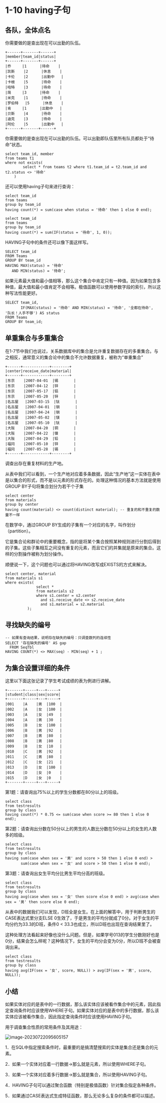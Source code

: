 # 1-10 having子句

## 各队，全体点名

你需要做的是查出现在可以出勤的队伍。

```
+------+-------+------+
|member|team_id|status|
+------+-------+------+
|乔     |1      |待命    |
|凯斯    |2      |休息    |
|卡伦    |2      |出勤中   |
|卡根    |5      |待命    |
|哈特    |3      |待命    |
|简     |3      |待命    |
|米克    |1      |待命    |
|罗伯特   |5      |休息    |
|肯     |1      |出勤中   |
|贝斯    |4      |待命    |
|迪克    |3      |待命    |
|阿伦    |5      |出勤中   |
+------+-------+------+

```

你需要做的是查出现在可以出勤的队伍。可以出勤即队伍里所有队员都处于“待命”状态。

```mysql
select team_id, member
from teams t1
where not exists(
        select * from teams t2 where t1.team_id = t2.team_id and t2.status <> '待命'
    )

```

还可以使用having子句来进行查询：

```mysql
select team_id
from teams
group by team_id
having count(*) = sum(case when status = '待命' then 1 else 0 end);

select team_id
from teams
group by team_id
having count(*) = sum(IF(status = '待命', 1, 0));
```

HAVING子句中的条件还可以像下面这样写。

```mysql
SELECT team_id
FROM Teams
GROUP BY team_id
HAVING MAX(status) = '待命'
   AND MIN(status) = '待命';
```

如果元素最大值和最小值相等，那么这个集合中肯定只有一种值。因为如果包含多种值，最大值和最小值肯定不会相等。极值函数可以使用参数字段的索引，所以这种写法性能更好。

```mysql
SELECT team_id,
       IF(MAX(status) = '待命' AND MIN(status) = '待命', '全都在待命', '队长！人手不够') AS status
FROM Teams
GROUP BY team_id;
```

## 单重集合与多重集合

在1-7节中我们也说过，关系数据库中的集合是允许重复数据存在的多重集合。与之相反，通常意义的集合论中的集合不允许数据重复，被称为“单重集合”

```
+------+------------+--------+
|center|receive_date|material|
+------+------------+--------+
|东京    |2007-04-01  |锡       |
|东京    |2007-04-12  |锌       |
|东京    |2007-05-17  |铝       |
|东京    |2007-05-20  |锌       |
|名古屋   |2007-03-15  |钛       |
|名古屋   |2007-04-01  |钢       |
|名古屋   |2007-04-24  |钢       |
|名古屋   |2007-05-02  |镁       |
|名古屋   |2007-05-10  |钛       |
|大阪    |2007-04-20  |铜       |
|大阪    |2007-04-22  |镍       |
|大阪    |2007-04-29  |铅       |
|福冈    |2007-05-10  |锌       |
|福冈    |2007-05-28  |锡       |
+------+------------+--------+

```

调查出存在重复材料的生产地。

从表中我们可以看到，一个生产地对应着多条数据，因此“生产地”这一实体在表中是以集合的形式，而不是以元素的形式存在的。处理这种情况的基本方法就是使用GROUP BY子句将集合划分为若干个子集

```mysql
select center
from materials
group by center
having count(material) <> count(distinct material); -- 重复的和不重复的数量不一样
```

在数学中，通过GROUP BY生成的子集有一个对应的名字，叫作划分（partition）。

它是集合论和群论中的重要概念，指的是将某个集合按照某种规则进行分割后得到的子集。这些子集相互之间没有重复的元素，而且它们的并集就是原来的集合。这样的分割操作被称为划分操作。

顺便说一下，这个问题也可以通过将HAVING改写成EXISTS的方式来解决。

```mysql
select center, material
from materials s1
where exists(
              select *
              from materials s2
              where s1.center = s2.center
                and s1.receive_date <> s2.receive_date
                and s1.material = s2.material
          );
```

## 寻找缺失的编号

```mysql
-- 如果有查询结果，说明存在缺失的编号：只调查数列的连续性
SELECT '存在缺失的编号' AS gap
  FROM SeqTbl
HAVING COUNT(*) <> MAX(seq) - MIN(seq) + 1 ;
```

## 为集合设置详细的条件

这里以下面这张记录了学生考试成绩的表为例进行讲解。

```
+-------+-----+---+-----+
|student|class|sex|score|
+-------+-----+---+-----+
|001    |A    |男  |100  |
|002    |A    |女  |100  |
|003    |A    |女  |49   |
|004    |A    |男  |30   |
|005    |B    |女  |100  |
|006    |B    |男  |92   |
|007    |B    |男  |80   |
|008    |B    |男  |80   |
|009    |B    |女  |10   |
|010    |C    |男  |92   |
|011    |C    |男  |80   |
|012    |C    |女  |21   |
|013    |D    |女  |100  |
|014    |D    |女  |0    |
|015    |D    |女  |0    |
+-------+-----+---+-----+

```

第1题：请查询出75%以上的学生分数都在80分以上的班级。

```mysql
select class
from testresults
group by class
having count(*) * 0.75 <= sum(case when score >= 80 then 1 else 0 end);
```

第2题：请查询出分数在50分以上的男生的人数比分数在50分以上的女生的人数多的班级。

```mysql
select class
from testresults
group by class
having sum(case when sex = '男' and score > 50 then 1 else 0 end) >
       sum(case when sex = '女' and score > 50 then 1 else 0 end);
```

第3题：请查询出女生平均分比男生平均分高的班级。

```mysql
select class
from testresults
group by class
having avg(case when sex = '女' then score else 0 end) > avg(case when sex = '男' then score else 0 end);
```

从表中的数据我们可以发现，D班全是女生。在上面的解答中，用于判断男生的CASE表达式里分支ELSE 0生效了，于是男生的平均分就成了0分。对于女生的平均分约为33.3的D班，条件0 < 33.3也成立，所以D班也出现在查询结果里了。

这种处理方法看起来好像也没什么问题。但是，如果学号013的学生分数刚好也是0分，结果会怎么样呢？这种情况下，女生的平均分会变为0分，所以D班不会被查询出来。

```mysql
select class
from testresults
group by class
having avg(IF(sex = '女', score, NULL)) > avg(IF(sex = '男', score, NULL));
```

## 小结

如果实体对应的是表中的一行数据，那么该实体应该被看作集合中的元素，因此指定查询条件时应该使用WHERE子句。如果实体对应的是表中的多行数据，那么该实体应该被看作集合，因此指定查询条件时应该使用HAVING子句。

用于调查集合性质的常用条件及其用途：

![image-20230722095605157](.assets/image-20230722095605157.png)

1．在SQL中指定搜索条件时，最重要的是搞清楚搜索的实体是集合还是集合的元素。

2．如果一个实体对应着一行数据→那么就是元素，所以使用WHERE子句。

3．如果一个实体对应着多行数据→那么就是集合，所以使用HAVING子句。

4．HAVING子句可以通过聚合函数（特别是极值函数）针对集合指定各种条件。

5．如果通过CASE表达式生成特征函数，那么无论多么复杂的条件都可以描述。

